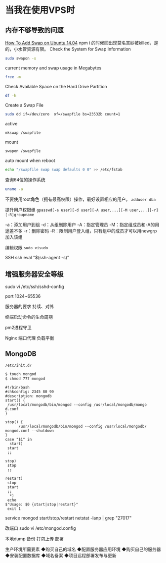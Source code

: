 # 当我在使用VPS时

## 内存不够导致的问题

[How To Add Swap on Ubuntu 14.04](https://www.digitalocean.com/community/tutorials/how-to-add-swap-on-ubuntu-14-04)
npm i 的时候回出现莫名其妙被killed，是的，小水管资源有限。
Check the System for Swap Information

```bash
sudo swapon -s
```

current memory and swap usage in Megabytes

```bash
free -m
```

Check Available Space on the Hard Drive Partition

```bash
df -h
```

Create a Swap File

```bash
sudo dd if=/dev/zero  of=/swapfile bs=23532b count=1
```

active

```bash
mkswap /swapfile
```

mount

```bash
swapon /swapfile
```

auto mount when reboot 

```bash
echo "/swapfile swap swap defaults 0 0" >> /etc/fstab
```

查询64位的操作系统

```bash
uname -a
```

不要使用root角色（拥有最高权限）操作，最好设置相应的用户。
`adduser dba`

提升用户权限组
`gpasswd[-a user][-d user][-A user,...][-M user,...][-r][-R]groupname`

-a：添加用户到组
-d：从组删除用户
-A：指定管理员
-M：指定组成员和-A的用途差不多
-r：删除密码
-R：限制用户登入组，只有组中的成员才可以用newgrp加入该组

编辑权限
`sudo visudo`

SSH
ssh eval "$(ssh-agent -s)"

## 增强服务器安全等级

sudo vi /etc/ssh/sshd-config

port 1024~65536

服务器的要求 持续、对外

终端启动命令的生命周期

pm2进程守卫

Nginx 端口代理 负载平衡

## MongoDB

`/etc/init.d/`

```bash
$ touch mongod
$ chmod 777 mongod
```

```config
#!/bin/bash
#chkconfig: 2345 80 90
#description: mongodb
start() {
 /usr/local/mongodb/bin/mongod --config /usr/local/mongodb/mongo
d.conf
}
 
stop() {
      /usr/local/mongodb/bin/mongod --config /usr/local/mongodb/
mongod.conf --shutdown
}
case "$1" in
  start)
 start
 ;;
 
stop)
 stop
 ;;
 
restart)
 stop
 start
 ;;
  *)
 echo
$"Usage: $0 {start|stop|restart}"
 exit 1
 ```

service mongod start/stop/restart
netstat -lanp | grep "27017"

改端口 sudo vi /etc/mongod.config

本地dump 备份 打包上传 部署

生产环境所需要素
◆购买自己的域名
◆配置服务器应用环境
◆购买自己的服务器
◆安装配置数据库
◆域名备案
◆项目远程部署发布与更新